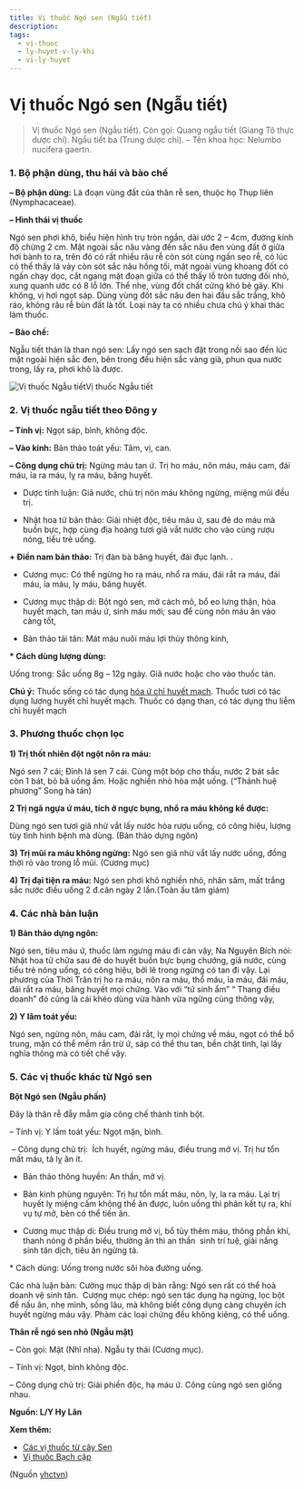 ```yaml
---
title: Vị thuốc Ngó sen (Ngẫu tiết)
description: 
tags:
  - vi-thuoc
  - ly-huyet-v-ly-khi
  - vi-ly-huyet
---
```


# Vị thuốc Ngó sen (Ngẫu tiết) 

> Vị thuốc Ngó sen (Ngẫu tiết). Còn gọi: Quang ngẫu tiết (Giang Tô thực dược chí). Ngẫu tiết ba (Trung dược chi). – Tên khoa học: Nelumbo nucifera gaertn.

### 1. Bộ phận dùng, thu hái và bào chế

**– Bộ phận dùng:** Là đoạn vùng đất của thân rễ sen, thuộc họ Thụp liên (Nymphacaceae).

**– Hình thái vị thuốc**

Ngó sen phơi khô, biểu hiện hình trụ tròn ngắn, dài ước 2 – 4cm, đường kính độ chừng 2 cm. Mặt ngoài sắc nâu vàng đến sắc nâu đen vùng đất ở giữa hơi bành to ra, trên đó có rất nhiều râu rễ còn sót cùng ngấn sẹo rễ, có lúc có thể thấy lá vảy còn sót sắc nâu hồng tối, mặt ngoài vùng khoang đốt có ngấn chạy dọc, cắt ngang mặt đoạn giữa có thể thấy lỗ tròn tương đối nhỏ, xung quanh ước có 8 lỗ lớn. Thể nhẹ, vùng đốt chất cứng khó bẻ gãy. Khi không, vị hơi ngọt sáp. Dùng vùng đốt sắc nâu đen hai đầu sắc trắng, khô ráo, không râu rễ bùn đất là tốt. Loại này ta có nhiều chưa chú ý khai thác làm thuốc.

**– Bào chế:**

Ngẫu tiết thán là than ngó sen: Lấy ngó sen sạch đặt trong nồi sao đến lúc mặt ngoài hiện sắc đen, bên trong đều hiện sắc vàng già, phun qua nước trong, lấy ra, phơi khô là được.

![Vị thuốc Ngẫu tiết](/imgs/yhctvn/Vi-thuoc-Ngau-tiet.jpg)Vị thuốc Ngẫu tiết

### 2. Vị thuốc ngẫu tiết theo Đông y

**– Tính vị:** Ngọt sáp, bình, không độc. 

**– Vào kinh:** Bản thảo toát yếu: Tâm, vị, can. 

**– Công dụng chủ trị:** Ngừng máu tan ứ. Trị ho máu, nôn máu, máu cam, đái máu, ỉa ra máu, lỵ ra máu, băng huyết.

+ Dược tính luận: Giã nước, chủ trị nôn máu không ngừng, miệng mũi đều trị.

+ Nhật hoa tử bản thảo: Giải nhiệt độc, tiêu máu ứ, sau đẻ do máu mà buồn bực, hợp cùng địa hoàng tươi giã vắt nước cho vào cùng rượu nóng, tiểu trẻ uống. 

**+ Điền nam bản thảo:** Trị đàn bà băng huyết, đái đục lạnh. .

+ Cương mục: Có thể ngừng ho ra máu, nhổ ra máu, đái rắt ra máu, đái máu, ỉa máu, ly máu, băng huyết.

+ Cương mục thập di: Bột ngó sen, mở cách mô, bổ eo lưng thận, hòa huyết mạch, tan máu ứ, sinh máu mới; sau để cùng nôn máu ăn vào càng tốt,

+ Bản thảo tái tân: Mát máu nuôi máu lợi thủy thông kinh,

**\* Cách dùng lượng dùng:**

Uống trong: Sắc uống 8g – 12g ngày. Giã nước hoặc cho vào thuốc tán.

**Chú ý:** Thuốc sống có tác dụng [hóa ứ chỉ huyết mạch](/yhctvn/dai-cuong-cac-thuoc-ve-huyet). Thuốc tươi có tác dụng lương huyết chỉ huyết mạch. Thuốc có dạng than, có tác dụng thu liễm chỉ huyết mạch

### 3. Phương thuốc chọn lọc

**1) Trị thốt nhiên đột ngột nôn ra máu:**

Ngó sen 7 cái; Đỉnh lá sen 7 cái. Cùng một bóp cho thấu, nước 2 bát sắc còn 1 bát, bỏ bã uống ấm. Hoặc nghiền nhỏ hòa mật uống. (“Thánh huệ phương” Song hà tán)

**2 Trị ngã ngựa ứ máu, tích ở ngực bụng, nhổ ra máu không kể được:**

Dùng ngó sen tươi giã nhừ vắt lấy nước hòa rượu uống, có công hiệu, lượng tùy tình hình bệnh mà dùng. (Bản thảo dựng ngôn) 

**3) Trị mũi ra máu không ngừng:** Ngó sen giã nhừ vắt lấy nước uống, đồng thời rỏ vào trong lỗ mũi. (Cương mục) 

**4) Trị đại tiện ra máu:** Ngó sen phơi khô nghiền nhỏ, nhân sâm, mất trắng sắc nước điều uống 2 đ.cân ngày 2 lần.(Toàn ấu tâm giám)

### 4. Các nhà bàn luận

**1) Bản thảo dựng ngôn:**

Ngó sen, tiêu máu ứ, thuốc làm ngưng máu đi càn vậy, Na Nguyên Bích nói: Nhật hoa tử chữa sau đẻ do huyết buồn bực bụng chướng, giã nước, cùng tiểu trẻ nóng uống, có công hiệu, bởi lẽ trong ngừng có tan đi vậy. Lại phương của Thời Trân trị ho ra máu, nôn ra máu, thổ máu, ỉa máu, đái máu, đái rắt ra máu, băng huyết mọi chứng. Vào với “tứ sinh ẩm” “ Thang điều doanh” đó cũng là cái khéo dùng vừa hành vừa ngừng cùng thông vậy,

**2) Y lâm toát yếu:**

Ngó sen, ngừng nôn, máu cam, đái rắt, lỵ mọi chứng về máu, ngọt có thể bổ trung, mặn có thể mềm rắn trừ ứ, sáp có thể thu tan, bền chặt tinh, lại lấy nghĩa thông mà có tiết chế vậy.

### 5. Các vị thuốc khác từ Ngó sen

**Bột Ngó sen (Ngẫu phấn)**

Đây là thân rễ đẫy mẫm gia công chế thành tinh bột.

– Tính vị: Y lầm toát yếu: Ngọt mặn, bình.

 – Công dụng chủ trị:  Ích huyết, ngừng máu, điều trung mở vị. Trị hư tổn mất máu, tả lỵ ăn ít. 

+ Bản thảo thông huyền: An thần, mở vị. 

+ Bản kinh phùng nguyên: Trị hư tổn mất máu, nôn, ly, la ra máu. Lại trị huyết lỵ miệng cấm không thể ăn được, luôn uống thì phân kết tự ra, khí vụ tự mở, bèn có thể tiến ăn.

+ Cương mục thập di: Điều trung mở vị, bổ tủy thêm máu, thông phần khí, thanh nóng ở phần biểu, thường ăn thì an thần  sinh trí tuệ, giải nắng sinh tân dịch, tiêu ăn ngừng tả.

\* Cách dùng: Uống trong nước sôi hòa đường uống.

Các nhà luận bàn: Cường mục thập dị bàn rằng: Ngó sen rất có thể hoà doanh vệ sinh tân.  Cương mục chép: ngó sen tác dụng hạ ngừng, lọc bột để nấu ăn, nhẹ mình, sống lâu, mà không biết công dụng càng chuyên ích huyết ngừng máu vậy. Phàm các loại chứng đều không kiêng, có thể uống.

**Thân rễ ngó sen nhỏ (Ngẫu mật)**

– Còn gọi: Mật (Nhĩ nha). Ngẫu ty thái (Cương mục).

– Tính vị: Ngọt, bình không độc. 

– Công dụng chủ trị: Giải phiền độc, hạ máu ứ. Công cùng ngó sen giống nhau.

**Nguồn: L/Y Hy Lãn**

**Xem thêm:**

* [Các vị thuốc từ cây Sen](/yhctvn/cac-vi-thuoc-tu-cay-sen)
* [Vị thuốc Bạch cập](/yhctvn/vi-thuoc-bach-cap)

(Nguồn <a href="https://yhctvn.com/vi-thuoc-ngo-sen-ngau-tiet/" target="_blank">yhctvn</a>)
